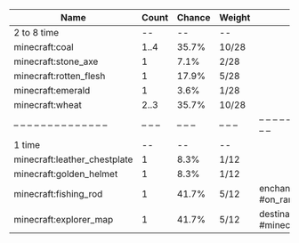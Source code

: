| Name                         | Count | Chance | Weight | Comment                                  |
| ---------------------------- | ----- | ------ | ------ | ---------------------------------------- |
| 2 to 8 time                  |    -- |     -- |     -- |                                          |
| minecraft:coal               |  1..4 |  35.7% |  10/28 |                                          |
| minecraft:stone_axe          |     1 |   7.1% |   2/28 |                                          |
| minecraft:rotten_flesh       |     1 |  17.9% |   5/28 |                                          |
| minecraft:emerald            |     1 |   3.6% |   1/28 |                                          |
| minecraft:wheat              |  2..3 |  35.7% |  10/28 |                                          |
| – – – – – – – – – – – – – –  | – – – | – – –  | – – –  | – – – – – – – – – – – – – – – – – – – –  |
| 1 time                       |    -- |     -- |     -- |                                          |
| minecraft:leather_chestplate |     1 |   8.3% |   1/12 |                                          |
| minecraft:golden_helmet      |     1 |   8.3% |   1/12 |                                          |
| minecraft:fishing_rod        |     1 |  41.7% |   5/12 | enchantments: #on_random_loot            |
| minecraft:explorer_map       |     1 |  41.7% |   5/12 | destination: #minecraft:on_treasure_maps |
